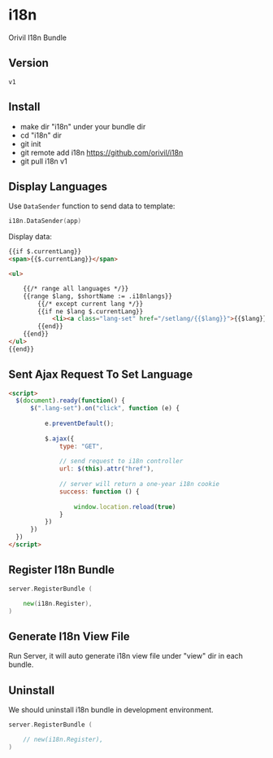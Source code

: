# i18n

Orivil I18n Bundle

## Version

```
v1
```

## Install

* make dir "i18n" under your bundle dir
* cd "i18n" dir
* git init
* git remote add i18n https://github.com/orivil/i18n
* git pull i18n v1

## Display Languages

Use `DataSender` function to send data to template:

```GO
i18n.DataSender(app) 
```

Display data:

```html
{{if $.currentLang}}
<span>{{$.currentLang}}</span>

<ul>

    {{/* range all languages */}}
    {{range $lang, $shortName := .i18nlangs}}
        {{/* except current lang */}}
        {{if ne $lang $.currentLang}}
            <li><a class="lang-set" href="/setlang/{{$lang}}">{{$lang}}</a></li>
        {{end}}
    {{end}}
</ul>
{{end}}
```

## Sent Ajax Request To Set Language

```html
<script>
  $(document).ready(function() {
      $(".lang-set").on("click", function (e) {
    
          e.preventDefault();
    
          $.ajax({
              type: "GET",
    
              // send request to i18n controller
              url: $(this).attr("href"),
    
              // server will return a one-year i18n cookie
              success: function () {
    
                  window.location.reload(true)
              }
          })
      })
  })
</script>
```

## Register I18n Bundle

```GO
server.RegisterBundle (

    new(i18n.Register),
)
```

## Generate I18n View File

Run Server, it will auto generate i18n view file under "view" dir in each bundle.

## Uninstall

We should uninstall i18n bundle in development environment.

```GO
server.RegisterBundle (

    // new(i18n.Register),
)
```